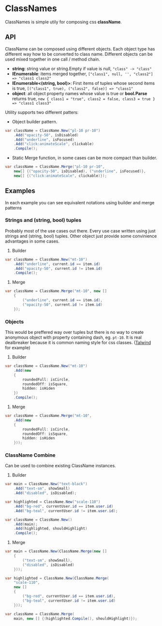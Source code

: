 # ClassNames

ClassNames is simple utily for composing css **className**.

## API

ClassName can be composed using different objects. Each object type has different way how to be converted to class name. Different objects can be used mixed together in one call / method chain.

- **string**: string value or string.Empty if value is null, `"class" -> "class"`
- **IEnumerable<string>**: items merged together, `["class1", null, '', "class2"] => "class1 class2"`
- **IEnumerable<(string, bool)>**: First items of tuples whose second items is true, `[("class1", true), ("class2", false)] => "class1"`
- **object**: all object property names whose value is true or **bool.Parse** returns true, `new { class1 = "true", class2 = false, class3 = true } => "class1 class3"`

Utility supports two different patters:

- Object builder pattern. 

```csharp
var className = ClassName.New("pl-10 pr-10")
    .Add("opacity-50", isDisabled)
    .Add("underline", isFocused)
    .Add("click:animateScale", clickable)
    .Compile();
```

- Static Merge function, in some cases can be more compact than builder.

```csharp
var className = ClassName.Merge("pl-10 pr-10", 
    new[] {("opacity-50", isDisabled), ("underline", isFocused)}, 
    new[] {("click:animateScale", clickable)});
```

## Examples

In each example you can see equivalent notations using builder and merge patterns

### Strings and (string, bool) tuples

Probably most of the use cases out there. Every use case written using just strings and (string, bool) tuples. Other object just provide some convinience advantages in some cases.

1) Builder

```csharp
var className = ClassName.New("mt-10")
    .Add("underline", current.id == item.id)
    .Add("opacity-50", current.id != item.id)
    .Compile();
```

1) Merge

```csharp
var className = ClassName.Merge("mt-10", new [] 
    { 
        ("underline", current.id == item.id), 
        ("opacity-50", current.id != item.id)
    });
```

### Objects

This would be preffered way over tuples but there is no way to create anonymous object with property containing dash, eg. `pt-10`. It is real dealbreaker because it is common naming style for css classes. ([Talwind](https://tailwindcss.com/) for example)

1) Builder

```csharp
var className = ClassName.New("mt-10")
    .Add(new 
    { 
        roundedFull: isCircle,
        roundedOff: isSquare,
        hidden: isHiden
    })
    .Compile();
```

1) Merge

```csharp
var className = ClassName.Merge("mt-10",
    .Add(new 
    { 
        roundedFull: isCircle,
        roundedOff: isSquare,
        hidden: isHiden
    }));
```

### ClassName Combine

Can be used to combine existing ClassName instances.

1) Builder

```csharp
var main = ClassName.New("text-black")
    .Add("text-sm", showSmall)
    .Add("disabled", isDisabled);

var highlighted = ClassName.New("scale-110")
    .Add("bg-red", currentUser.id == item.user.id)
    .Add("bg-teal", currentUser.id != item.user.id);

var className = ClassName.New()
    .Add(main);
    .Add(highlighted, shouldHighlight)
    .Compile();
```

1) Merge

```csharp
var main = ClassName.New(ClassName.Merge(new [] 
    { 
        ("text-sm", showSmall), 
        ("disabled", isDisabled) 
    }));

var highlighted = ClassName.New(ClassName.Merge(
    "scale-110",
    new [] 
    { 
        ("bg-red", currentUser.id == item.user.id), 
        ("bg-teal", currentUser.id != item.user.id) 
    }));

var className = ClassName.Merge(
    main, new [] {(highlighted.Compile(), shouldHighlight)});

```
